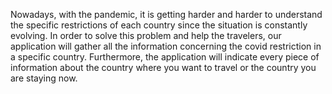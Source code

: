 Nowadays, with the pandemic, it is getting harder and harder to understand the specific restrictions of each country since the situation is constantly evolving. In order to solve this problem and help the travelers, our application will gather all the information concerning the covid restriction in a specific country. Furthermore, the application will indicate every piece of information about the country where you want to travel or the country you are staying now.
